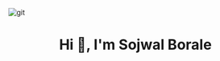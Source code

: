 ![git](https://github.com/user-attachments/assets/f871c7c3-345c-4cad-9501-5a44f1f1096b)
<h1 align="center">Hi 👋, I'm Sojwal Borale</h1>

<!--
**SojwalBorale/SojwalBorale** is a ✨ _special_ ✨ repository because its `README.md` (this file) appears on your GitHub profile.

Here are some ideas to get you started:

- 🔭 I’m currently working on ...
- 🌱 I’m currently learning ...
- 👯 I’m looking to collaborate on ...
- 🤔 I’m looking for help with ...
- 💬 Ask me about ...
- 📫 How to reach me: ...
- 😄 Pronouns: ...
- ⚡ Fun fact: ...
-->


